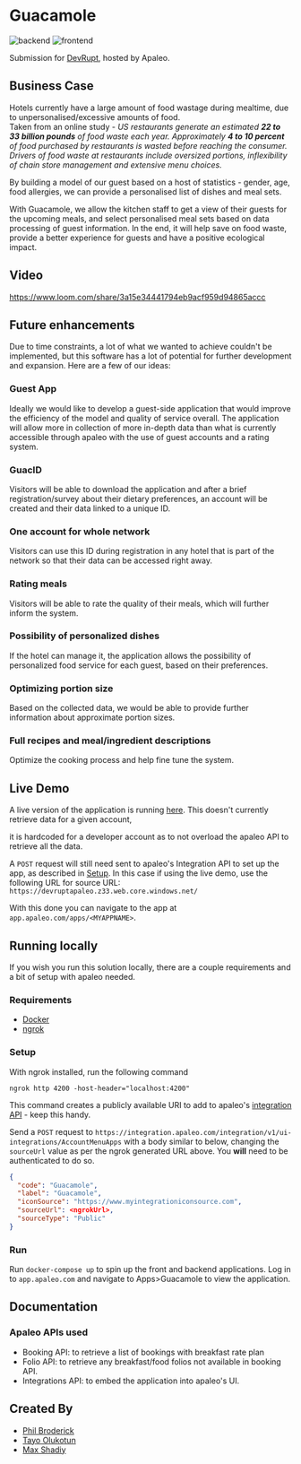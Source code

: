 # Guacamole

![backend](https://github.com/DevRupt-Hackathon/devrupt-app/actions/workflows/backend.yaml/badge.svg)
![frontend](https://github.com/DevRupt-Hackathon/devrupt-app/actions/workflows/frontend.yaml/badge.svg)

Submission for [DevRupt](https://www.devrupt-hospitality.com/), hosted by Apaleo.

## Business Case

Hotels currently have a large amount of food wastage during mealtime, due to unpersonalised/excessive amounts of food.                                   
Taken from an online study - *US restaurants generate an estimated **22 to 33 billion pounds** of food waste each year. 
Approximately **4 to 10 percent** of food purchased by restaurants is wasted before reaching the consumer. Drivers of food waste at restaurants include oversized portions, inflexibility of chain store management and extensive menu choices.*


By building a model of our guest based on a host of statistics - gender, age, food allergies, we can provide a personalised list of dishes and meal sets.

With Guacamole, we allow the kitchen staff to get a view of their guests for the upcoming meals, and select personalised meal sets based on data processing of guest information.
In the end, it will help save on food waste, provide a better experience for guests and have a positive ecological impact.

## Video

https://www.loom.com/share/3a15e34441794eb9acf959d94865accc

## Future enhancements

Due to time constraints, a lot of what we wanted to achieve couldn't be implemented, 
but this software has a lot of potential for further development and expansion. 
Here are a few of our ideas:

### Guest App
Ideally we would like to develop a guest-side application that would improve the efficiency of the model and quality of service overall. 
The application will allow more in collection of more in-depth data than what is currently accessible through apaleo with the use of guest accounts and a rating system.

### GuacID
Visitors will be able to download the application and after a brief registration/survey about their dietary preferences, an account will be created and their data linked to a unique ID.

### One account for whole network 
Visitors can use this ID during registration in any hotel that is part of the network so that their data can be accessed right away.

### Rating meals
Visitors will be able to rate the quality of their meals, which will further inform the system.

### Possibility of personalized dishes
If the hotel can manage it, the application allows the possibility of personalized food service for each guest, based on their preferences.

### Optimizing portion size
Based on the collected data, we would be able to provide further information about approximate portion sizes.

### Full recipes and meal/ingredient descriptions
Optimize the cooking process and help fine tune the system.


## Live Demo

A live version of the application is running [here](https://devruptapaleo.z33.web.core.windows.net/). This doesn't currently retrieve data for a given account,

it is hardcoded for a developer account as to not overload the apaleo API to retrieve all the data.

A `POST` request will still need sent to apaleo's Integration API to set up the app, as described in [Setup](#setup).
In this case if using the live demo, use the following URL for source URL: 
`https://devruptapaleo.z33.web.core.windows.net/`

With this done you can navigate to the app at `app.apaleo.com/apps/<MYAPPNAME>`.

## Running locally

If you wish you run this solution locally, there are a couple requirements and a bit of
setup with apaleo needed.

### Requirements
- [Docker](https://www.docker.com/)
- [ngrok](https://ngrok.com/)

### Setup

With ngrok installed, run the following command
```shell
ngrok http 4200 -host-header="localhost:4200"
```
This command creates a publicly available URI to add to apaleo's [integration API]("https://integration.apaleo.com/swagger/index.html") - keep this handy.

Send a `POST` request to `https://integration.apaleo.com/integration/v1/ui-integrations/AccountMenuApps`
with a body similar to below, changing the `sourceUrl` value as per the ngrok generated URL above.
You **will** need to be authenticated to do so.
```json
{
  "code": "Guacamole",
  "label": "Guacamole",
  "iconSource": "https://www.myintegrationiconsource.com",
  "sourceUrl": <ngrokUrl>,
  "sourceType": "Public"
}
```

### Run

Run `docker-compose up` to spin up the front and backend applications. Log in to `app.apaleo.com` and navigate to Apps>Guacamole to view the application.


## Documentation
### Apaleo APIs used
- Booking API: to retrieve a list of bookings with breakfast rate plan
- Folio API: to retrieve any breakfast/food folios not available in booking API.
- Integrations API: to embed the application into apaleo's UI.

## Created By
- [Phil Broderick](https://www.philbroderick.net)
- [Tayo Olukotun](https://github.com/tysjosh)
- [Max Shadiy](https://www.artstation.com/enix1art)

